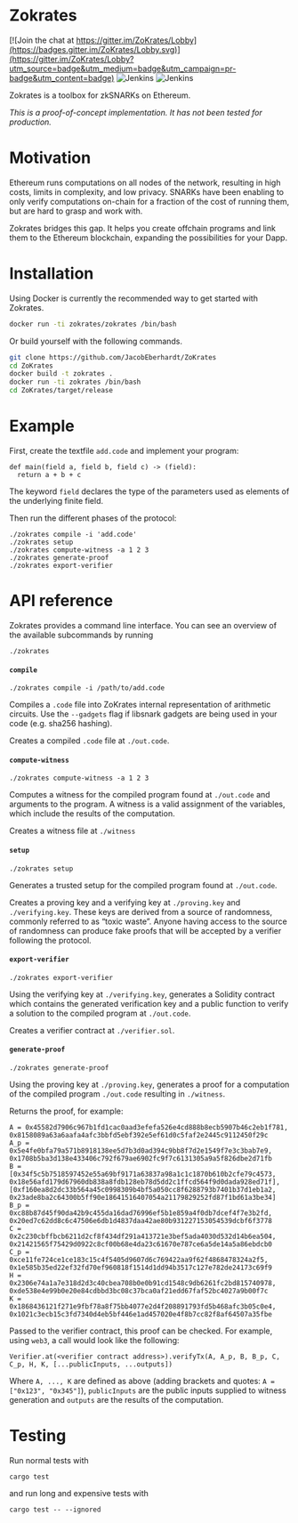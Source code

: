 # Zokrates

[![Join the chat at https://gitter.im/ZoKrates/Lobby](https://badges.gitter.im/ZoKrates/Lobby.svg)](https://gitter.im/ZoKrates/Lobby?utm_source=badge&utm_medium=badge&utm_campaign=pr-badge&utm_content=badge)
![Jenkins](https://img.shields.io/jenkins/s/https/jenkins.kyroy.com/job/ZoKrates/job/master.svg?label=master)
![Jenkins](https://img.shields.io/jenkins/s/https/jenkins.kyroy.com/job/ZoKrates/job/develop.svg?label=develop)


Zokrates is a toolbox for zkSNARKs on Ethereum.

_This is a proof-of-concept implementation. It has not been tested for production._

# Motivation

Ethereum runs computations on all nodes of the network, resulting in high costs, limits in complexity, and low privacy.
SNARKs have been enabling to only verify computations on-chain for a fraction of the cost of running them, but are hard to grasp and work with.

Zokrates bridges this gap. It helps you create offchain programs and link them to the Ethereum blockchain, expanding the possibilities for your Dapp.

# Installation

Using Docker is currently the recommended way to get started with Zokrates.

```bash
docker run -ti zokrates/zokrates /bin/bash
```
Or build yourself with the following commands.
```bash
git clone https://github.com/JacobEberhardt/ZoKrates
cd ZoKrates
docker build -t zokrates .
docker run -ti zokrates /bin/bash
cd ZoKrates/target/release
```


# Example

First, create the textfile `add.code` and implement your program:
```
def main(field a, field b, field c) -> (field):
  return a + b + c
```
The keyword `field` declares the type of the parameters used as elements of the underlying finite field.

Then run the different phases of the protocol:
```
./zokrates compile -i 'add.code'
./zokrates setup
./zokrates compute-witness -a 1 2 3
./zokrates generate-proof
./zokrates export-verifier
```

# API reference

Zokrates provides a command line interface.
You can see an overview of the available subcommands by running

```
./zokrates
```

#### `compile`
```
./zokrates compile -i /path/to/add.code
```

Compiles a `.code` file into  ZoKrates internal representation of arithmetic circuits. Use the `--gadgets` flag if libsnark gadgets are being used in your code (e.g. sha256 hashing). 

Creates a compiled `.code` file at `./out.code`.

#### `compute-witness`
```
./zokrates compute-witness -a 1 2 3
```

Computes a witness for the compiled program found at `./out.code` and arguments to the program.
A witness is a valid assignment of the variables, which include the results of the computation.

Creates a witness file at `./witness`

#### `setup`
```
./zokrates setup
```

Generates a trusted setup for the compiled program found at `./out.code`.

Creates a proving key and a verifying key at `./proving.key` and `./verifying.key`.
These keys are derived from a source of randomness, commonly referred to as “toxic waste”. Anyone having access to the source of randomness can produce fake proofs that will be accepted by a verifier following the protocol.

#### `export-verifier`
```
./zokrates export-verifier
```

Using the verifying key at `./verifying.key`, generates a Solidity contract which contains the generated verification key and a public function to verify a solution to the compiled program at `./out.code`.

Creates a verifier contract at `./verifier.sol`.

#### `generate-proof`
```
./zokrates generate-proof
```

Using the proving key at `./proving.key`, generates a proof for a computation of the compiled program `./out.code` resulting in `./witness`.

Returns the proof, for example:
```
A = 0x45582d7906c967b1fd1cac0aad3efefa526e4cd888b8ecb5907b46c2eb1f781, 0x8158089a63a6aafa4afc3bbfd5ebf392e5ef61d0c5faf2e2445c9112450f29c
A_p = 0x5e4fe0bfa79a571b8918138ee5d7b3d0ad394c9bb8f7d2e1549f7e3c3bab7e9, 0x1708b5ba3d138e433406c792f679ae6902fc9f7c6131305a9a5f826dbe2d71fb
B = [0x34f5c5b7518597452e55a69bf9171a63837a98a1c1c1870b610b2cfe79c4573, 0x18e56afd179d67960db838a8fdb128eb78d5dd2c1ffcd564f9d0dada928ed71f], [0xf160ea8d2dc33b564a45c0998309b4bf5a050cc8f6288793b7401b37d1eb1a2, 0x23ade8ba2c64300b5ff90e18641516407054a21179829252fd87f1bd61a3be34]
B_p = 0xc88b87d45f90da42b9c455da16dad76996ef5b1e859a4f0db7dcef4f7e3b2fd, 0x20ed7c62dd8c6c47506e6db1d4837daa42ae80b931227153054539dcbf6f3778
C = 0x2c230cbffbcb6211d2cf8f434df291a413721e3bef5ada4030d532d14b6ea504, 0x21421565f75429d0922c8cf00b68e4da23c61670e787ce6a5de14a5a86ebdcb0
C_p = 0xce11fe724ce1ce183c15c4f5405d9607d6c769422aa9f62f4868478324a2f5, 0x1e585b35ed22ef32fd70ef960818f1514d1dd94b3517c127e782de24173c69f9
H = 0x2306e74a1a7e318d2d3c40cbea708b0e0b91cd1548c9db6261fc2bd815740978, 0xde538e4e99b0e20e84cdbbd3bc08c37bca0af21edd67faf52bc4027a9b00f7c
K = 0x1868436121f271e9fbf78a8f75bb4077e2d4f208891793fd5b468afc3b05c0e4, 0x1021c3ecb15c3fd7340d4eb5bf446e1ad457020e4f8b7cc82f8af64507a35fbe
```

Passed to the verifier contract, this proof can be checked.
For example, using `web3`, a call would look like the following:
```
Verifier.at(<verifier contract address>).verifyTx(A, A_p, B, B_p, C, C_p, H, K, [...publicInputs, ...outputs])
```

Where `A, ..., K` are defined as above (adding brackets and quotes: `A = ["0x123", "0x345"]`), `publicInputs` are the public inputs supplied to witness generation and `outputs` are the results of the computation.

# Testing

Run normal tests with
```
cargo test
```
and run long and expensive tests with
```
cargo test -- --ignored
```
